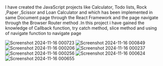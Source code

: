  I have created the  JavaScript projects like Calculator,
 Todo lists, Rock ,Paper ,Scissor and Loan Calculator and which has been
 implemented in same Document page through the React Framework
 and the page navigate through the Browser Router method .In this
 project i have gained the knowledge of Callback function, try catch
 method, slice method and using of navigate function to navigate  page

![Screenshot 2024-11-16 000723](https://github.com/user-attachments/assets/b9587d01-abcc-4743-9ce8-968901df6ea1)
![Screenshot 2024-11-16 000849](https://github.com/user-attachments/assets/8c75700c-a39b-46e2-9602-c527ce25fe0c)
![Screenshot 2024-11-16 000206](https://github.com/user-attachments/assets/a894baa7-d5ce-41f7-a418-4025fbff6c72)
![Screenshot 2024-11-16 000237](https://github.com/user-attachments/assets/77f8b643-ba87-42a1-b85f-7a9e34ab3c8a)
![Screenshot 2024-11-16 000256](https://github.com/user-attachments/assets/a6494872-e8cf-4798-bd86-b0435bd454c9)
![Screenshot 2024-11-16 000624](https://github.com/user-attachments/assets/76a34ad4-630d-4646-b755-0bf0ce268889)
![Screenshot 2024-11-16 000655](https://github.com/user-attachments/assets/b56661aa-4bad-44f4-b694-49809fd7e383)
